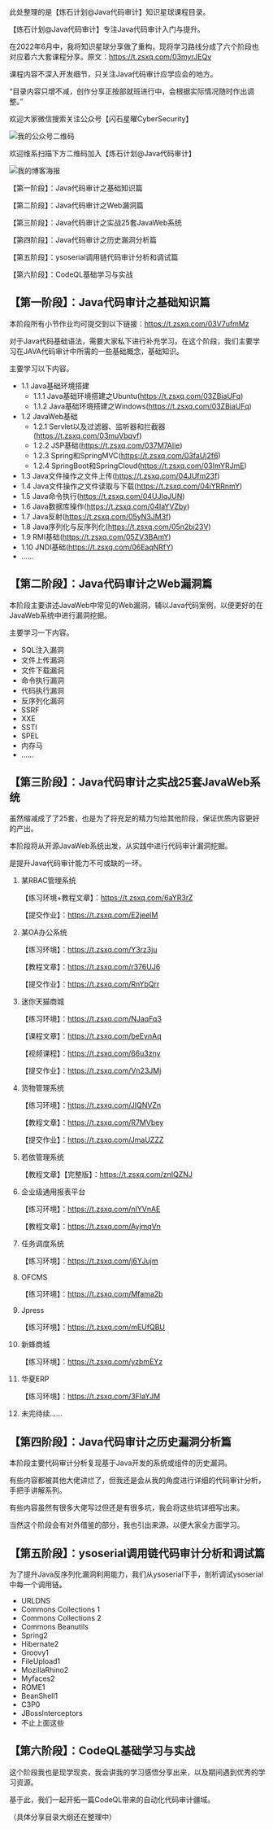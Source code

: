 
此处整理的是【炼石计划@Java代码审计】知识星球课程目录。

【炼石计划@Java代码审计】专注Java代码审计入门与提升。

在2022年6月中，我将知识星球分享做了重构，现将学习路线分成了六个阶段也对应着六大套课程分享。原文：https://t.zsxq.com/03myrJEQv

课程内容不深入开发细节，只关注Java代码审计应学应会的地方。

“目录内容只增不减，创作分享正按部就班进行中，会根据实际情况随时作出调整。”


欢迎大家微信搜索关注公众号【闪石星曜CyberSecurity】

![我的公众号二维码](img/我的公众号二维码.gif)

欢迎维系扫描下方二维码加入【炼石计划@Java代码审计】

![我的博客海报](img/JAVA代码审计宣传海报.png)




【第一阶段】：Java代码审计之基础知识篇

【第二阶段】：Java代码审计之Web漏洞篇

【第三阶段】：Java代码审计之实战25套JavaWeb系统

【第四阶段】：Java代码审计之历史漏洞分析篇

【第五阶段】：ysoserial调用链代码审计分析和调试篇

【第六阶段】：CodeQL基础学习与实战





## 【第一阶段】：Java代码审计之基础知识篇


本阶段所有小节作业均可提交到以下链接：https://t.zsxq.com/03V7ufmMz

对于Java代码基础语法，需要大家私下进行补充学习。在这个阶段，我们主要学习在JAVA代码审计中所需的一些基础概念，基础知识。

主要学习以下内容。

- 1.1 Java基础环境搭建
  - 1.1.1 Java基础环境搭建之Ubuntu(https://t.zsxq.com/03ZBiaUFq)
  - 1.1.2 Java基础环境搭建之Windows(https://t.zsxq.com/03ZBiaUFq)
- 1.2 JavaWeb基础
  - 1.2.1 Servlet以及过滤器、监听器和拦截器(https://t.zsxq.com/03muVbqvf)
  - 1.2.2 JSP基础(https://t.zsxq.com/037M7AIie)
  - 1.2.3 Spring和SpringMVC(https://t.zsxq.com/03faUj2f6)
  - 1.2.4 SpringBoot和SpringCloud(https://t.zsxq.com/03ImYRJmE)
- 1.3 Java文件操作之文件上传(https://t.zsxq.com/04JUfm23f)
- 1.4 Java文件操作之文件读取与下载(https://t.zsxq.com/04iYRRnmY)
- 1.5 Java命令执行(https://t.zsxq.com/04UJIqJUN)
- 1.6 Java数据库操作(https://t.zsxq.com/04IaYVZby)
- 1.7 Java反射(https://t.zsxq.com/05yN3JM3f)
- 1.8 Java序列化与反序列化(https://t.zsxq.com/05n2bi23V)
- 1.9 RMI基础(https://t.zsxq.com/05ZV3BAmY)
- 1.10 JNDI基础(https://t.zsxq.com/06EaqNRfY)
- ......


## 【第二阶段】：Java代码审计之Web漏洞篇

本阶段主要讲述JavaWeb中常见的Web漏洞，辅以Java代码案例，以便更好的在JavaWeb系统中进行漏洞挖掘。

主要学习一下内容。

- SQL注入漏洞
- 文件上传漏洞
- 文件下载漏洞
- 命令执行漏洞
- 代码执行漏洞
- 反序列化漏洞
- SSRF
- XXE
- SSTI
- SPEL
- 内存马
- ......



## 【第三阶段】：Java代码审计之实战25套JavaWeb系统

虽然缩减成了了25套，也是为了将充足的精力匀给其他阶段，保证优质内容更好的产出。

本阶段将从开源JavaWeb系统出发，从实践中进行代码审计漏洞挖掘。

是提升Java代码审计能力不可或缺的一环。

1. 某RBAC管理系统

   【练习环境+教程文章】：https://t.zsxq.com/6aYR3rZ

   【提交作业】：https://t.zsxq.com/E2jeeIM

2. 某OA办公系统

   【练习环境】：https://t.zsxq.com/Y3rz3ju

   【教程文章】：https://t.zsxq.com/r376UJ6

   【提交作业】：https://t.zsxq.com/RnYbQrr

3. 迷你天猫商城

   【练习环境】：https://t.zsxq.com/NJaqFq3

   【课程文章】：https://t.zsxq.com/beEynAq

   【视频课程】：https://t.zsxq.com/66u3zny

   【提交作业】：https://t.zsxq.com/Vn23JMj

4. 货物管理系统

   【练习环境】：https://t.zsxq.com/JIQNVZn

   【教程文章】：https://t.zsxq.com/R7MVbey

   【提交作业】：https://t.zsxq.com/JmaUZZZ

5. 若依管理系统

   【教程文章】【完整版】：https://t.zsxq.com/znIQZNJ

6. 企业级通用报表平台

   【练习环境】：https://t.zsxq.com/nIYVnAE

   【教程文章】：https://t.zsxq.com/AyjmqVn

7. 任务调度系统

   【练习环境】：https://t.zsxq.com/j6YJujm

8. OFCMS

   【练习环境】：https://t.zsxq.com/Mfama2b

9. Jpress

   【练习环境】：https://t.zsxq.com/mEUfQBU

10. 新蜂商城

    【练习环境】：https://t.zsxq.com/yzbmEYz

11. 华夏ERP

    【练习环境】：https://t.zsxq.com/3FIaYJM

12. 未完待续......



## 【第四阶段】：Java代码审计之历史漏洞分析篇

本阶段主要代码审计分析复现基于Java开发的系统或组件的历史漏洞。

有些内容都被其他大佬讲烂了，但我还是会从我的角度进行详细的代码审计分析，手把手讲解系列。

有些内容虽然有很多大佬写过但还是有很多坑，我会将这些坑详细写出来。

当然这个阶段会有对外借鉴的部分，我也引出来源，以便大家全方面学习。





## 【第五阶段】：ysoserial调用链代码审计分析和调试篇

为了提升Java反序列化漏洞利用能力，我们从ysoserial下手，剖析调试ysoserial中每一个调用链。

- URLDNS
- Commons Collections 1
- Commons Collections 2
- Commons Beanutils
- Spring2
- Hibernate2
- Groovy1
- FileUpload1
- MozillaRhino2
- Myfaces2
- ROME1
- BeanShell1
- C3P0
- JBossInterceptors
- 不止上面这些



## 【第六阶段】：CodeQL基础学习与实战

这个阶段我也是现学现卖，我会讲我的学习感悟分享出来，以及期间遇到优秀的学习资源。

基于此，我们一起开拓一篇CodeQL带来的自动化代码审计疆域。

（具体分享目录大纲还在整理中）
